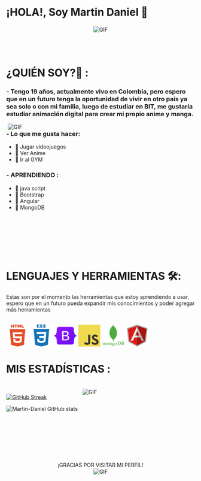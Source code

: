 # ¡HOLA!, Soy Martin Daniel 👋

<div align="center">
    <img hight="300" width="400" alt="GIF" align="center"
        src="https://media.giphy.com/media/jdFm2bcWlj4EUVCpc0/giphy.gif">

</div>
</br>
</br>
</br>


# ¿QUIÉN SOY?💬 :

### - Tengo 19 años, actualmente vivo en Colombia, pero espero que en un futuro tenga la oportunidad de vivir en otro país ya sea solo o con mi familia, luego de estudiar en BIT, me gustaría estudiar animación digital para crear mi propio anime y manga.

<img hight="400" width="500" alt="GIF" align="right" src="https://media.giphy.com/media/CchzkJJ6UrQmQ/giphy.gif">


### - Lo que me gusta hacer:
- 🖤  Jugar videojuegos
- 🖤  Ver Anime
- 🖤  Ir al GYM
### - APRENDIENDO :
- 🖤 java script
- 🖤 Bootstrap
- 🖤 Angular
- 🖤 MongoDB

</br>
</br>
</br>
</br>
</br>
</br>




# LENGUAJES Y HERRAMIENTAS 🛠:
Estas son por el momento las herramientas que estoy aprendiendo a usar, espero que en un futuro pueda expandir mis
conocimientos y poder agregar más herramientas

</br>

<div aling="center">
    <div>
        <img src="https://github.com/devicons/devicon/blob/master/icons/html5/html5-plain-wordmark.svg"
            alt="" width="60" height="60">
        <img src="https://github.com/devicons/devicon/blob/master/icons/css3/css3-plain-wordmark.svg"
        alt="" width="60" height="60">
        <img src="https://github.com/devicons/devicon/blob/master/icons/bootstrap/bootstrap-original.svg"
        alt="" width="60" height="60">
        <img src="https://github.com/devicons/devicon/blob/master/icons/javascript/javascript-original.svg"
        alt="" width="60" height="60">
        <img src="https://github.com/devicons/devicon/blob/master/icons/mongodb/mongodb-plain-wordmark.svg"
        alt="" width="60" height="60">
        <img src="https://github.com/devicons/devicon/blob/master/icons/angularjs/angularjs-original.svg"
        alt="" width="60" height="60">
    </div>
</div>
 
 
# MIS ESTADÍSTICAS :

<p>
 </br>


<img hight="320" width="300" align="right" alt="GIF" src="https://media.giphy.com/media/wkW0maGDN1eSc/giphy.gif">

[![GitHub Streak](http://github-readme-streak-stats.herokuapp.com?user=martindaniei&theme=highcontrast&hide_border=verdadero&border_radius=9&locale=es)](https://git.io/streak-stats)

![Martin-Daniel GitHub stats](https://github-readme-stats.vercel.app/api?username=martindaniei&show_icons=true&theme=dark)

</br>
</br>
</br>
</br>
</br>
</br>
</br>

<div align="center">
  ¡GRACIAS POR VISITAR MI PERFIL!
</div>
<div align="center">
    <img hight="300" width="500" alt="GIF" align="center"
        src="https://media.giphy.com/media/10YWqUivkQPeeJWD3u/giphy.gif">

</div>







    
    
    
